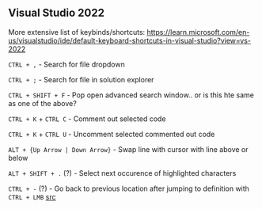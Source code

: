 ## Visual Studio 2022

More extensive list of keybinds/shortcuts: https://learn.microsoft.com/en-us/visualstudio/ide/default-keyboard-shortcuts-in-visual-studio?view=vs-2022

`CTRL + ,` - Search for file dropdown

`CTRL + ;` - Search for file in solution explorer

`CTRL + SHIFT + F` - Pop open advanced search window.. or is this hte same as one of the above?

`CTRL + K` + `CTRL C` - Comment out selected code

`CTRL + K` + `CTRL U` - Uncomment selected commented out code

`ALT + {Up Arrow | Down Arrow}` - Swap line with cursor with line above or below

`ALT + SHIFT + .` (?) - Select next occurence of highlighted characters

`CTRL + -` (?) - Go back to previous location after jumping to definition with `CTRL + LMB` [src](https://stackoverflow.com/questions/7686347/f12-jump-to-method-go-back-to-previous-method-after-making-the-jump)
